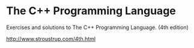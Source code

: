 # The C++ Programming Language 
Exercises and solutions to The C++ Programming Language.
(4th edition)

http://www.stroustrup.com/4th.html
